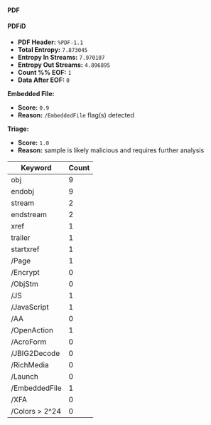 
#### PDF
#### PDFiD
 - **PDF Header:** `%PDF-1.1`
 - **Total Entropy:** `7.873045`
 - **Entropy In Streams:** `7.970107`
 - **Entropy Out Streams:** `4.896895`
 - **Count %% EOF:** `1`
 - **Data After EOF:** `0`

**Embedded File:**
 - **Score:** `0.9`
 - **Reason:** `/EmbeddedFile` flag(s) detected

**Triage:**
 - **Score:** `1.0`
 - **Reason:** sample is likely malicious and requires further analysis

| Keyword     | Count     |
|-------------|-----------|
| obj      | 9        |
| endobj      | 9        |
| stream      | 2        |
| endstream      | 2        |
| xref      | 1        |
| trailer      | 1        |
| startxref      | 1        |
| /Page      | 1        |
| /Encrypt      | 0        |
| /ObjStm      | 0        |
| /JS      | 1        |
| /JavaScript      | 1        |
| /AA      | 0        |
| /OpenAction      | 1        |
| /AcroForm      | 0        |
| /JBIG2Decode      | 0        |
| /RichMedia      | 0        |
| /Launch      | 0        |
| /EmbeddedFile      | 1        |
| /XFA      | 0        |
| /Colors > 2^24      | 0        |

